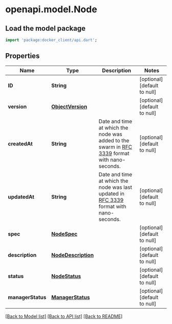 # openapi.model.Node

## Load the model package
```dart
import 'package:docker_client/api.dart';
```

## Properties
Name | Type | Description | Notes
------------ | ------------- | ------------- | -------------
**ID** | **String** |  | [optional] [default to null]
**version** | [**ObjectVersion**](ObjectVersion.md) |  | [optional] [default to null]
**createdAt** | **String** | Date and time at which the node was added to the swarm in [RFC 3339](https://www.ietf.org/rfc/rfc3339.txt) format with nano-seconds.  | [optional] [default to null]
**updatedAt** | **String** | Date and time at which the node was last updated in [RFC 3339](https://www.ietf.org/rfc/rfc3339.txt) format with nano-seconds.  | [optional] [default to null]
**spec** | [**NodeSpec**](NodeSpec.md) |  | [optional] [default to null]
**description** | [**NodeDescription**](NodeDescription.md) |  | [optional] [default to null]
**status** | [**NodeStatus**](NodeStatus.md) |  | [optional] [default to null]
**managerStatus** | [**ManagerStatus**](ManagerStatus.md) |  | [optional] [default to null]

[[Back to Model list]](../README.md#documentation-for-models) [[Back to API list]](../README.md#documentation-for-api-endpoints) [[Back to README]](../README.md)



